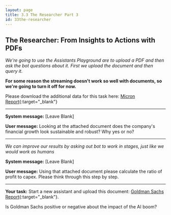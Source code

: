 ```yaml
---
layout: page
title: 3.3 The Researcher Part 3
id: 33the-researcher
---
```


## The Researcher: From Insights to Actions with PDFs

*We're going to use the Assistants Playground are to upload a PDF and then ask the bot questions about it. First we upload the document and then query it.*

**For some reason the streaming doesn't work so well with documents, so we're going to turn it off for now.**

Please download the additional data for this task here: [Micron Report](../../files/Micron%20Technology,%20Inc.%20Reports%20Results%20for%20the%20Fourth%20Quarter%20and%20Full%20Year%20of%20Fiscal%202024.pdf){:target="_blank"}

-------------

**System message:** [Leave Blank]

**User message:** Looking at the attached document does the company's financial growth look sustainable and robust? Why yes or no?

--------------

*We can improve our results by asking out bot to work in stages, just like we would work as humans*

**System message:** [Leave Blank]

**User message:** Using that attached document please calculate the ratio of profit to capex. Please think through this step by step.

--------------

**Your task:** Start a new assistant and upload this document: [Goldman Sachs Report](../../files/Goldman%20Sach%20AI%20Report%202024.pdf){:target="_blank"}. 

Is Goldman Sachs positive or negative about the impact of the AI boom? 
